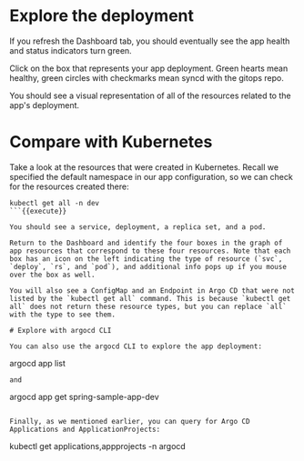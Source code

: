 # Explore the deployment

If you refresh the Dashboard tab, you should eventually see the app health and status indicators turn green.

Click on the box that represents your app deployment. Green hearts mean healthy, green circles with checkmarks mean syncd with the gitops repo.

You should see a visual representation of all of the resources related to the app's deployment.

# Compare with Kubernetes

Take a look at the resources that were created in Kubernetes. Recall we specified the default namespace in our app configuration, so we can check for the resources created there:
```
kubectl get all -n dev
```{{execute}}

You should see a service, deployment, a replica set, and a pod.

Return to the Dashboard and identify the four boxes in the graph of app resources that correspond to these four resources. Note that each box has an icon on the left indicating the type of resource (`svc`, `deploy`, `rs`, and `pod`), and additional info pops up if you mouse over the box as well.

You will also see a ConfigMap and an Endpoint in Argo CD that were not listed by the `kubectl get all` command. This is because `kubectl get all` does not return these resource types, but you can replace `all` with the type to see them.

# Explore with argocd CLI

You can also use the argocd CLI to explore the app deployment:
```
argocd app list
```{{execute}}
and
```
argocd app get spring-sample-app-dev
```{{execute}}

Finally, as we mentioned earlier, you can query for Argo CD Applications and ApplicationProjects:
```
kubectl get applications,appprojects -n argocd
```{{execute}}
